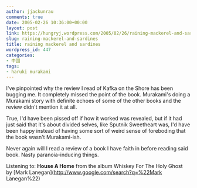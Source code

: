 ```yaml
---
author: jjackunrau
comments: true
date: 2005-02-26 10:36:00+00:00
layout: post
link: https://hungryj.wordpress.com/2005/02/26/raining-mackerel-and-sardines/
slug: raining-mackerel-and-sardines
title: raining mackerel and sardines
wordpress_id: 447
categories:
- 中国
tags:
- haruki murakami
---
```


I've pinpointed why the review I read of Kafka on the Shore has been bugging me.  It completely missed the point of the book.  Murakami's doing a Murakami story with definite echoes of some of the other books and the review didn't mention it at all.  
  
True, I'd have been pissed off if how it worked was revealed, but if it had just said that it's about divided selves, like Sputnik Sweetheart was, I'd have been happy instead of having some sort of weird sense of foreboding that the book wasn't Murakami-ish.    
  
Never again will I read a review of a book I have faith in before reading said book.  Nasty paranoia-inducing things.  
  
Listening to: **House A Home** from the album Whiskey For The Holy Ghost   
by [Mark Lanegan](http://www.google.com/search?q=%22Mark Lanegan%22)
